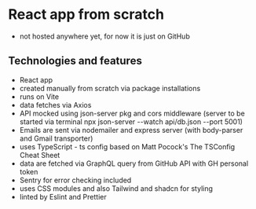 # React app from scratch

- not hosted anywhere yet, for now it is just on GitHub

## Technologies and features

- React app 
- created manually from scratch via package installations
- runs on Vite 
- data fetches via Axios
- API mocked using json-server pkg and cors middleware (server to be started via terminal npx json-server --watch api/db.json --port 5001)
- Emails are sent via nodemailer and express server (with body-parser and Gmail transporter)
- uses TypeScript - ts config based on Matt Pocock's The TSConfig Cheat Sheet
- data are fetched via GraphQL query from GitHub API with GH personal token
- Sentry for error checking included
- uses CSS modules and also Tailwind and shadcn for styling
- linted by Eslint and Prettier


